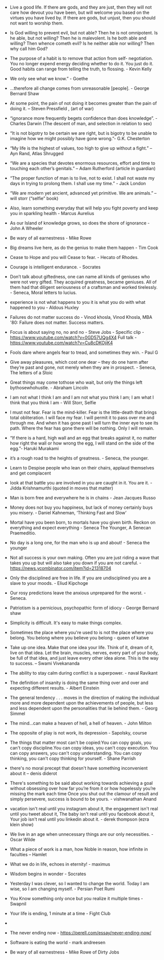 
- Live a good life. If there are gods, and they are just, then they will not care how devout you have been, but will welcome you based on the virtues you have lived by. If there are gods, but unjust, then you should not want to worship them.

- Is God willing to prevent evil, but not able? Then he is not omnipotent. Is he able, but not willing? Then he is malevolent. Is he both able and willing? Then whence cometh evil? Is he neither able nor willing? Then why call him God?

- The purpose of a habit is to remove that action from self- negotiation. You no longer expend energy deciding whether to do it. You just do it. Good habits can range from telling the truth, to flossing. - Kevin Kelly

- We only see what we know.” - Goethe

- …therefore all change comes from unreasonable [people]. - George Bernard Shaw

- At some point, the pain of not doing it becomes greater than the pain of doing it. – Steven Pressfield , (art of war)

- “ignorance more frequently begets confidence than does knowledge”. - Charles Darwin (The descent of man, and selection in relation to sex)

- “It is not bigotry to be certain we are right, but is bigotry to be unable to imagine how we might possibly have gone wrong.”- G.K. Chesterton

- “My life is the highest of values, too high to give up without a fight.” – Ayn Rand, Atlas Shrugged

- “We are a species that devotes enormous resources, effort and time to touching each other’s genitals.” – Adam Rutherford (article in guardian)

- “The proper function of man is to live, not to exist. I shall not waste my days in trying to prolong them. I shall use my time.” - Jack London

- “We are modern yet ancient, advanced yet primitive. We are animals.” – will storr (“selfie” book)

- Also, learn something everyday that will help you fight poverty and keep you in sparkling health - Marcus Aurelius

- As our Island of knowledge grows, so does the shore of ignorance - John A Wheeler

- Be wary of all earnestness - Mike Rowe

- Big dreams live here, as do the genius to make them happen - Tim Cook

- Cease to Hope and you will Cease to fear. - Hecato of Rhodes.

- Courage is intelligent endurance. - Socrates

- Don’t talk about giftedness, one can name all kinds of geniuses who were not very gifted. They acquired greatness, became geniuses. All of them had that diligent seriousness of a craftsman and worked tirelessly. - Seneca, Moral letters to lucius.

- experience is not what happens to you it is what you do with what happened to you - Aldous Huxley

- Failures do not matter success do - Vinod khosla, Vinod Khosla, MBA '80: Failure does not matter. Success matters.

- Focus is about saying no, no and no - Steve Jobs - Specific clip - https://www.youtube.com/watch?v=0GD57UQg4X4 Full talk - https://www.youtube.com/watch?v=Cu8cDKOjiK4

- Fools dare where angels fear to tread, and sometimes they win. - Paul G

- Give away pleasures, which cost one dear – they do one harm after they’re past and gone, not merely when they are in prospect. - Seneca, The letters of a Stoic

- Great things may come tothose who wait, but only the things left bythosewhohustle. - Abraham Lincoln

- I am not what I think I am and I am not what you think I am; I am what I think that you think I am - Will Storr, Selfie

- I must not fear. Fear is the mind-killer. Fear is the little-death that brings total obliteration. I will face my fear. I will permit it to pass over me and through me. And when it has gone past I will turn the inner eye to see its path. Where the fear has gone there will be nothing. Only I will remain.

- “If there is a hard, high wall and an egg that breaks against it, no matter how right the wall or how wrong the egg, I will stand on the side of the egg.”- Haruki Murakami

- it’s a rough road to the heights of greatness. - Seneca, the younger.

- Learn to Despise people who lean on their chairs, applaud themselves and get complacent

- look at that battle you are involved in you are caught in it. You are it. - Jidda Krishnamurthi (quoted in moves that matter)

- Man is born free and everywhere he is in chains - Jean Jacques Russo

- Money does not buy you happiness, but lack of money certainly buys you misery. - Daniel Kahneman, ‘Thinking Fast and Slow’

- Mortal have you been born, to mortals have you given birth. Reckon on everything and expect everything - Seneca The Younger, A Senecan Praemeditio.

- No day is a long one, for the man who is up and about! - Seneca the younger

- Not all success is your own making. Often you are just riding a wave that takes you up but will also take you down if you are not careful. - https://news.ycombinator.com/item?id=21318704

- Only the disciplined are free in life. If you are undisciplined you are a slave to your moods. - Eliud Kipchoge

- Our rosy predictions leave the anxious unprepared for the worst. - Seneca.

- Patriotism is a pernicious, psychopathic form of idiocy - George Bernard shaw

- Simplicity is difficult. It's easy to make things complex.

- Sometimes the place where you're used to is not the place where you belong. You belong where you believe you belong - queen of katwe

- Take up one idea. Make that one idea your life. Think of it, dream of it, live on that idea. Let the brain, muscles, nerves, every part of your body, be full of that idea, and just leave every other idea alone. This is the way to success. – Swami Vivekananda

- The ability to stay calm during conflict is a superpower. - naval Ravikant

- The definition of insanity is doing the same thing over and over and expecting different results. - Albert Einstein

- The general tendency . . . moves in the direction of making the individual more and more dependent upon the achievements of people, but less and less dependent upon the personalities that lie behind them. - Georg Simmel

- The mind…can make a heaven of hell, a hell of heaven. - John Milton

- The opposite of play is not work, its depression - Sapolsky, course

- The things that matter most can't be copied:You can copy goals, you can't copy discipline.You can copy ideas, you can't copy execution. You can copy answers, you can't copy understanding. You can copy thinking, you can't copy thinking for yourself. - Shane Parrish

- there's no moral precept that doesn't have something inconvenient about it – denis diderot

- There's something to be said about working towards achieving a goal without obsessing over how far you’re from it or how hopelessly you’re missing the mark each time Once you shut out the clamour of result and simply persevere, success is bound to be yours. - vishwanathan Anand

- vacation isn't real until you instagram about it, the engagement isn't real until you tweet about it, The baby isn't real until you facebook about it, Your job isn't real until you linkedin about it. - derek thompson (ezra klein show)

- We live in an age when unnecessary things are our only necessities. - Oscar Wilde

- What a piece of work is a man, how Noble in reason, how infinite in faculties – Hamlet

- What we do in life, echoes in eternity! - maximus

- Wisdom begins in wonder - Socrates

- Yesterday I was clever, so I wanted to change the world. Today I am wise, so I am changing myself. - Persian Poet Rumi

- You Know something only once but you realize it multiple times - Swapnil

- Your life is ending, 1 minute at a time - Fight Club 
- 
- The never ending now - https://perell.com/essay/never-ending-now/

- Software is eating the world - mark andreesen

- Be wary of all earnestness - Mike Rowe of Dirty Jobs 